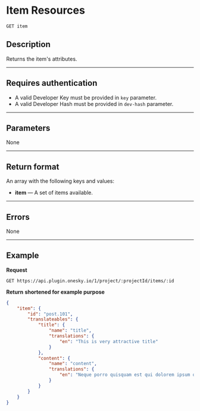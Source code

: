 # Item Resources

    GET item

## Description
Returns the item's attributes.

***

## Requires authentication
* A valid Developer Key must be provided in `key` parameter.
* A valid Developer Hash must be provided in `dev-hash` parameter.

***

## Parameters
None

***

## Return format
An array with the following keys and values:

- **item** — A set of items available.

***

## Errors
None

***

## Example
**Request**

    GET https://api.plugin.onesky.io/1/project/:projectId/items/:id

**Return** __shortened for example purpose__
``` json
{
    "item": {
        "id": "post.101",
        "translateables": {
            "title": {
                "name": "title",
                "translations": {
                    "en": "This is very attractive title"
                }
            },
            "content": {
                "name": "content",
                "translations": {
                    "en": "Neque porro quisquam est qui dolorem ipsum quia dolor sit amet, consectetur, adipisci velit..."
                }
            }
        }
    }
}
```
